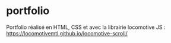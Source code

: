 # portfolio

Portfolio réalisé en HTML, CSS et avec la librairie locomotive JS : https://locomotivemtl.github.io/locomotive-scroll/
